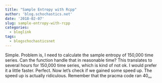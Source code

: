```yaml
---
title: "Sample Entropy with Rcpp"
author: 'blog.schochastics.net'
date: '2018-02-07'
slug: sample-entropy-with-rcpp
categories:
  - bloglink
tags:
  - blogschochasticsnet
---
```


Simple. Problem is, I need to calculate the sample entropy of 150,000 time series. Can the function handle that in reasonable time? This translates to several hours for 150,000 time series, which is kind of not ok. I would prefer it a little faster. Perfect. Now let’s check if we gained some speed up. The speed up is actually ridiculous. Remember that the pracma code ran 40[... <i class="fas fa-external-link-alt"></i>](http://blog.schochastics.net/post/sample-entropy-with-rcpp/)

